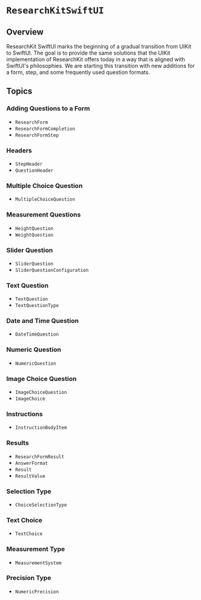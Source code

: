 # ``ResearchKitSwiftUI``

## Overview

ResearchKit SwiftUI marks the beginning of a gradual transition from UIKit to SwiftUI. The goal is to provide the same solutions that the UIKit implementation of ResearchKit offers today in a way that is aligned with SwiftUI's philosophies. We are starting this transition with new additions for a form, step, and some frequently used question formats.

## Topics

### Adding Questions to a Form

- ``ResearchForm``
- ``ResearchFormCompletion``
- ``ResearchFormStep``

### Headers

- ``StepHeader``
- ``QuestionHeader``

### Multiple Choice Question

- ``MultipleChoiceQuestion``

### Measurement Questions

- ``HeightQuestion``
- ``WeightQuestion``

### Slider Question

- ``SliderQuestion``
- ``SliderQuestionConfiguration``

### Text Question

- ``TextQuestion``
- ``TextQuestionType``

### Date and Time Question

- ``DateTimeQuestion``

### Numeric Question

- ``NumericQuestion``

### Image Choice Question

- ``ImageChoiceQuestion``
- ``ImageChoice``

### Instructions

- ``InstructionBodyItem``

### Results

- ``ResearchFormResult``
- ``AnswerFormat``
- ``Result``
- ``ResultValue``

### Selection Type

- ``ChoiceSelectionType``

### Text Choice

- ``TextChoice``

### Measurement Type

- ``MeasurementSystem``

### Precision Type

- ``NumericPrecision``
